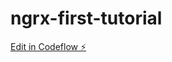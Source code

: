 # ngrx-first-tutorial

[Edit in Codeflow ⚡️](https://stackblitz.com/~/github.com/attilaboth/ngrx-first-tutorial)